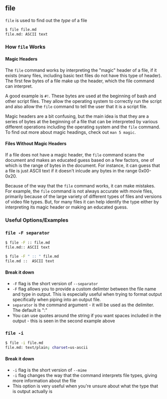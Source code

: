 ---
---

file
--

`file` is used to find out the _type_ of a file

~~~ bash
$ file file.md
file.md: ASCII text
~~~

<!--more-->

### How `file` Works

#### Magic Headers
The `file` command works by interpreting the "magic" header of a file, if it exists (many files, including basic text files do not have this type of header). The first few bytes of a file make up the header, which the file command can interpret. 

A good example is `#!`. These bytes are used at the beginning of bash and other script files. They allow the operating system to correctly run the script and also allow the `file` command to tell the user that it is a script file. 

Magic headers are a bit confusing, but the main idea is that they are a series of bytes at the beginning of a file that can be interpreted by various different operations including the operating system and the `file` command. To find out more about magic headings, check out `man 5 magic`. 

#### Files Without Magic Headers 
If a file does not have a magic header, the `file` command scans the document and makes an educated guess based on a few factors, one of which is the range of bytes in the document. For instance, it can guess that a file is just ASCII text if it doesn't inlcude any bytes in the range 0x00-0x20. 

Because of the way that the `file` command works, it can make mistakes. For example, the `file` command is not always accurate with movie files, primarily because of the large variety of different types of files and versions of video file types. But, for many files it can help identify the type either by interpreting its magic header or making an educated guess. 


### Useful Options/Examples

### `file -F separator`

~~~ bash
$ file -F :: file.md
file.md:: ASCII text
~~~

~~~ bash
$ file -F " :: " file.md
file.md ::  ASCII text
~~~

#### Break it down

* `-F` flag is the short version of `--separator`
* `-F` flag allows you to provide a custom delimter between the file name and type in output. This is especially useful when trying to format output specifically when piping into an output file. 
* `separator` is the command argument - it will be used as the delimiter. The default is ":"
* You can use quotes around the string if you want spaces included in the output - this is seen in the second example above

### `file -i`

~~~ bash
$ file -i file.md
file.md: text/plain; charset=us-ascii
~~~

#### Break it down

* `-i` flag is the short version of `--mime`
* `-i` flag changes the way that the command interprets file types, giving more information about the file
* This option is very useful when you're unsure about what the type that is output actually is
